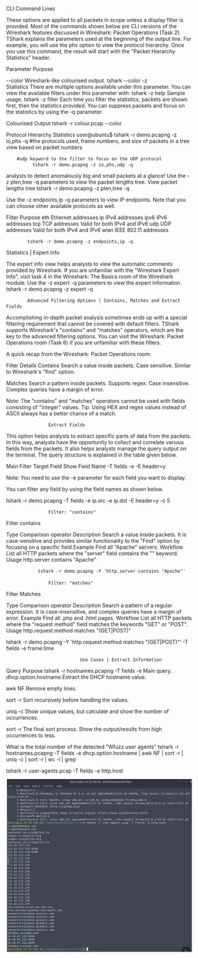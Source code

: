CLI Command Lines

These options are applied to all packets in scope unless a display filter is provided.
Most of the commands shown below are CLI versions of the Wireshark features discussed in Wireshark: Packet Operations (Task 2).
TShark explains the parameters used at the beginning of the output line.
For example, you will use the phs option to view the protocol hierarchy. Once you use this command, the result will start with the "Packet Hierarchy Statistics" header.

Parameter	                Purpose

--color              Wireshark-like colourised output.
                     tshark --color
-z	
                    Statistics
                    There are multiple options available under this parameter. You can view the available filters under this parameter with:
                        tshark -z help
                    Sample usage.
                        tshark -z filter
                    Each time you filter the statistics, packets are shown first, then the statistics provided. You can suppress packets and focus on the statistics by using the -q parameter.

Colourised Output
               tshark -r colour.pcap --color 

Protocol Hierarchy Statistics
                    user@ubuntu$ tshark -r demo.pcapng -z io,phs -q
          #the protocols used, frame numbers, and size of packets in a tree view based on packet numbers

        #udp keyword to the filter to focus on the UDP protocol
              tshark -r demo.pcapng -z io,phs,udp -q 



analysts to detect anomalously big and small packets at a glance! Use the -z plen,tree 
-q parameters to view the packet lengths tree. View packet lengths tree
            tshark -r demo.pcapng -z plen,tree -q


 Use the -z endpoints,ip -q parameters to view IP endpoints. Note that you can choose other available protocols as well.

Filter	                Purpose
eth                 Ethernet addresses
ip                  IPv4 addresses
ipv6                IPv6 addresses
tcp                 TCP addresses
                    Valid for both IPv4 and IPv6
udp                 UDP addresses
                    Valid for both IPv4 and IPv6
wlan                IEEE 802.11 addresses

            tshark -r demo.pcapng -z endpoints,ip -q

Statistics | Expert Info

The expert info view helps analysts to view the automatic comments provided by Wireshark. If you are unfamiliar with the "Wireshark Expert Info", visit task 4 in the Wireshark: The Basics room of the Wireshark module. Use the -z expert -q parameters to view the expert information.
            tshark -r demo.pcapng -z expert -q

            Advanced Filtering Options | Contains, Matches and Extract Fields

Accomplishing in-depth packet analysis sometimes ends up with a special filtering requirement that cannot be covered with default filters. TShark supports Wireshark's "contains" and "matches" operators, which are the key to the advanced filtering options. You can visit the Wireshark: Packet Operations room (Task 6) if you are unfamiliar with these filters. 

A quick recap from the Wireshark: Packet Operations room:

Filter	                    Details
Contains            Search a value inside packets.
                    Case sensitive.
                    Similar to Wireshark's "find" option.

Matches	            Search a pattern inside packets.
                    Supports regex.
                    Case insensitive.
                    Complex queries have a margin of error.

Note: The "contains" and "matches" operators cannot be used with fields consisting of "integer" values.
Tip: Using HEX and regex values instead of ASCII always has a better chance of a match.


                    Extract Fields

This option helps analysts to extract specific parts of data from the packets. In this way, analysts have the opportunity to collect and correlate various fields from the packets. It also helps analysts manage the query output on the terminal. The query structure is explained in the table given below.

Main Filter	        Target Field	        Show Field Name
-T fields	        -e <field name>	                -E header=y

Note: You need to use the -e parameter for each field you want to display.

You can filter any field by using the field names as shown below.

 tshark -r demo.pcapng -T fields -e ip.src -e ip.dst -E header=y -c 5 

                    Filter: "contains"

Filter              contains

Type	            Comparison operator
Description	        Search a value inside packets. It is case-sensitive and provides similar 
                    functionality to the  "Find" option by focusing on a specific field.Example	Find all "Apache" servers.
Workflow	        List all HTTP packets where the "server" field contains the "<identifier to search>" keyword.
Usage               http.server contains "Apache"

                tshark -r demo.pcapng -Y 'http.server contains "Apache"'

                    Filter: "matches"

Filter                  Matches

Type	                Comparison operator
Description	            Search a pattern of a regular expression. It is case-insensitive, 
                        and complex queries have a margin of error.
Example	                Find all .php and .html pages.
Workflow	            List all HTTP packets where the "request method" field 
                        matches the keywords "GET" or "POST".
Usage                   http.request.method matches "(GET|POST)"

tshark -r demo.pcapng -Y 'http.request.method matches "(GET|POST)"' -T fields -e frame.time


                                Use Cases | Extract Information 

Query	                                        Purpose
tshark -r hostnames.pcapng -T fields -e         Main query.
dhcp.option.hostname                            Extract the DHCP hostname value.
                                    
awk NF                                          Remove empty lines.

sort -r                                         Sort recursively before handling the values.

uniq -c                                         Show unique values, but calculate 
                                                and show the number of  occurrences.

sort -r                                         The final sort process.
                                                Show the output/results from high occurrences to less.


What is the total number of the detected "Wfuzz user agents"
tshark -r hostnames.pcapng -T fields -e dhcp.option.hostname | awk NF | sort -r | uniq -c | sort -r | wc -l | grep <name>




tshark -r user-agents.pcap -T fields -e http.host

![alt text](Images/Find_HTTPHost.png)

